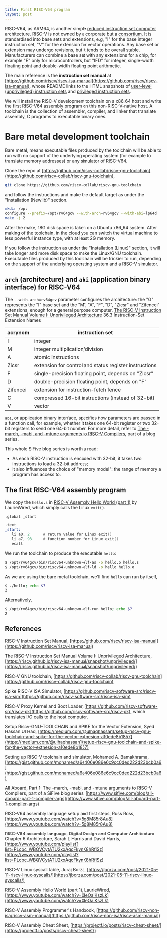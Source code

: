 ```yaml
---
title: First RISC-V64 program
layout: post
---
```


RISC-V64, as ARM64, is another simple [reduced instruction set computer](https://en.wikipedia.org/wiki/Reduced_instruction_set_computer) architecture. RISC-V is not owned by a corporate but a [consortium](https://riscv.org/). It is standardised into base sets and extensions, e.g, "I" for the base integer instruction set, "V" for the extension for vector operations. Any base set or extension may undergo revisions, but it tends to be overall stable. Manufacturers can combine a base set with any extensions for a chip, for example "E" only for microcontrollers, but "IFD" for integer, single-width floating point and double-width floating point arithmetic.

The main reference is the **instruction set manual** at [https://github.com/riscv/riscv-isa-manual](https://github.com/riscv/riscv-isa-manual), whose README links to the HTML snapshots of [user-level (unprivileged) instruction sets](https://riscv.github.io/riscv-isa-manual/snapshot/unprivileged/) and [privileged instruction sets](https://riscv.github.io/riscv-isa-manual/snapshot/privileged/).

We will install the RISC-V development toolchain on a x86_64 host and write the first RISC-V64 assembly program on this non-RISC-V-native host. A toolchain is the collection of assembler, compiler, and linker that translate assembly, C programs to executable binary ones.

# Bare metal development toolchain
Bare metal, means executable files produced by the toolchain will be able to run with no support of the underlying operating system (for example to translate memory addresses) or any simulator of RISC-V64.

Clone the repo at [https://github.com/riscv-collab/riscv-gnu-toolchain](https://github.com/riscv-collab/riscv-gnu-toolchain),

```sh
git clone https://github.com/riscv-collab/riscv-gnu-toolchain
```

and follow the instructions and make the default target as under the "Installation (Newlib)" section.

```sh
mkdir /opt
configure --prefix=/opt/rv64gcv --with-arch=rv64gcv --with-abi=lp64d
make -j 2
```

After the make, 18G disk space is taken on a Ubuntu x86_64 system. After making of the toolchain, in the cloud you can switch the virtual machine to less powerful instance type, with at least 2G memory.

If you follow the instruction as under the "Installation (Linux)" section, it will take longer and more disk space to make the Linux/GNU toolchain. Executable files produced by this toolchain will be trickier to run, depending on the support of the underlying operating system and a RISC-V simulator.

## `arch` (architecture) and `abi` (application binary interface) for RISC-V64
The `--with-arch=rv64gcv` parameter configures the architecture: the "G" represents the "I" base set and the "M", "A", "F", "D", "Zicsr" and "Zifencei" extensions, enough for a general purpose computer. [The RISC-V Instruction Set Manual Volume I: Unprivileged Architecture](https://riscv.github.io/riscv-isa-manual/snapshot/unprivileged/) 36.3 Instruction-Set Extension Names

| acrynom | instruction set |
| --------- | ------------------- |
|  I      | integer    |
|  M      | integer multiplication/division |
|  A      | atomic instructions |
| Zicsr   | extension for control and status register instructions |
|  F      | single-precision floating point, depends on "Zicsr" |
|  D      | double-precision floating point, depends on "F" |
| Zifencei | extension for instruction-fetch fence |
|  C      | compressed 16-bit instructions (instead of 32-bit) |
|  V      | vector      |

`abi`, or application binary interface, specifies how parameters are passed in a function call, for example, whether it takes one 64-bit register or two 32-bit registers to send one 64-bit number. For more detail, refer to [The -march, -mabi, and -mtune arguments to RISC-V Compilers](https://www.sifive.com/blog/all-aboard-part-1-compiler-args), part of a blog series.

This whole SiFive blog series is worth a read:

* As each RISC-V instruction is encoded with 32-bit, it takes two instructions to load a 32-bit address;
* it also influences the choice of "memory model": the range of memory a program has access to.

## The first RISC-V64 assembly program
We copy the `hello.s` in [RISC-V Assembly Hello World (part 1)](https://www.youtube.com/watch?v=0IeOaiKszLk) by LaurieWired, which simply calls the Linux `exit()`.

```asm
.global _start

.text
_start:
   li a0, 2      # return value for Linux exit()
   li a7, 93     # function number for Linux exit()
   ecall
```

We run the toolchain to produce the executable `hello`:

```sh
$ /opt/rv64gcv/bin/riscv64-unknown-elf-as -o hello.o hello.s
$ /opt/rv64gcv/bin/riscv64-unknown-elf-ld -o hello hello.o
```

As we are using the bare metal toolchain, we'll find `hello` can run by itself,

```sh
$ ./hello; echo $?
2
```

Alternatively,

```sh
$ /opt/rv64gcv/bin/riscv64-unknown-elf-run hello; echo $?
2
```

## References
RISC-V Instruction Set Manual, [https://github.com/riscv/riscv-isa-manual](https://github.com/riscv/riscv-isa-manual)

The RISC-V Instruction Set Manual Volume I: Unprivileged Architecture, [https://riscv.github.io/riscv-isa-manual/snapshot/unprivileged/](https://riscv.github.io/riscv-isa-manual/snapshot/unprivileged/)

RISC-V GNU toolchain, [https://github.com/riscv-collab/riscv-gnu-toolchain](https://github.com/riscv-collab/riscv-gnu-toolchain)

Spike RISC-V ISA Simulator, [https://github.com/riscv-software-src/riscv-isa-sim](https://github.com/riscv-software-src/riscv-isa-sim)

RISC-V Proxy Kernel and Boot Loader, [https://github.com/riscv-software-src/riscv-pk](https://github.com/riscv-software-src/riscv-pk), which translates I/O calls to the host computer.

Setup Riscv-GNU-TOOLCHAIN and SPIKE for the Vector Extension, Syed Hassan Ul Haq, [https://medium.com/@ulhaqhassan1/setup-riscv-gnu-toolchain-and-spike-for-the-vector-extnesion-a10ede8b1857](https://medium.com/@ulhaqhassan1/setup-riscv-gnu-toolchain-and-spike-for-the-vector-extnesion-a10ede8b1857)

Setting up RISC-V toolchain and simulator, Mohamed A. Bamakhrama, [https://gist.github.com/mohamed/a6e406e086e6c9cc0ded222d23bcb0a6](https://gist.github.com/mohamed/a6e406e086e6c9cc0ded222d23bcb0a6)

All Aboard, Part 1: The -march, -mabi, and -mtune arguments to RISC-V Compilers, part of a SiFive blog series, [https://www.sifive.com/blog/all-aboard-part-1-compiler-args](https://www.sifive.com/blog/all-aboard-part-1-compiler-args)

RISC-V64 assembly language setup and first steps, Russ Ross, [https://www.youtube.com/watch?v=5g8M85r8Au8](https://www.youtube.com/watch?v=5g8M85r8Au8)

RISC-V64 assembly language, Digital Design and Computer Architecture Chapter 6 Architecture, Sarah L Harris and David Harris, [https://www.youtube.com/playlist?list=PLcbc_WBQVCytATU2xxAqcFkynK8hRflSz](https://www.youtube.com/playlist?list=PLcbc_WBQVCytATU2xxAqcFkynK8hRflSz)

RISC-V Linux syscall table, Juraj Borza, [https://jborza.com/post/2021-05-11-riscv-linux-syscalls/](https://jborza.com/post/2021-05-11-riscv-linux-syscalls/)

RISC-V Assembly Hello World (part 1), LaurieWired, [https://www.youtube.com/watch?v=0IeOaiKszLk](https://www.youtube.com/watch?v=0IeOaiKszLk)

RISC-V Assembly Programmer's Handbook, [https://github.com/riscv-non-isa/riscv-asm-manual](https://github.com/riscv-non-isa/riscv-asm-manual)

RISC-V Assembly Cheat Sheet, [https://projectf.io/posts/riscv-cheat-sheet/](https://projectf.io/posts/riscv-cheat-sheet/)
